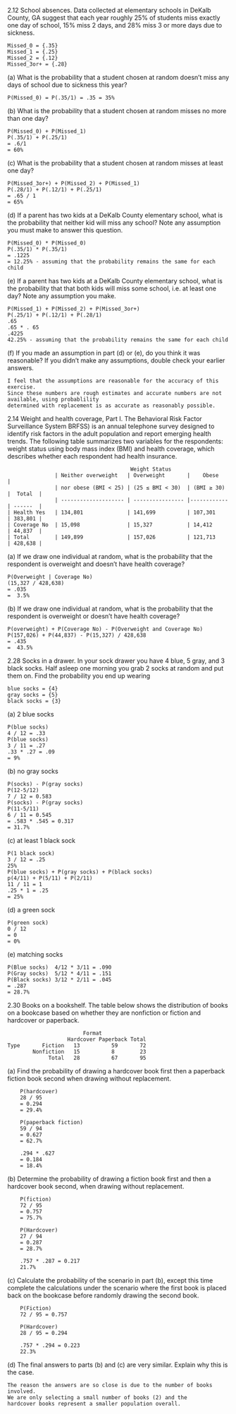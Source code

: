 
2.12 School absences. Data collected at elementary schools in DeKalb County, GA suggest
    that each year roughly 25% of students miss exactly one day of school, 15% miss 2 days, and 28%
    miss 3 or more days due to sickness.

    Missed_0 = {.35}
    Missed_1 = {.25}
    Missed_2 = {.12}
    Missed_3or+ = {.28}

(a) What is the probability that a student chosen at random doesn’t miss any days of school due
to sickness this year?

    P(Missed_0) = P(.35/1) = .35 = 35% 

(b) What is the probability that a student chosen at random misses no more than one day?

    P(Missed_0) + P(Missed_1)
    P(.35/1) + P(.25/1) 
    = .6/1 
    = 60% 

(c) What is the probability that a student chosen at random misses at least one day?

    P(Missed_3or+) + P(Missed_2) + P(Missed_1) 
    P(.28/1) + P(.12/1) + P(.25/1) 
    = .65 / 1 
    = 65% 

(d) If a parent has two kids at a DeKalb County elementary school, what is the probability that
neither kid will miss any school? Note any assumption you must make to answer this question.

    P(Missed_0) * P(Missed_0) 
    P(.35/1) * P(.35/1) 
    = .1225 
    = 12.25% - assuming that the probability remains the same for each child

(e) If a parent has two kids at a DeKalb County elementary school, what is the probability that
that both kids will miss some school, i.e. at least one day? Note any assumption you make.

    P(Missed_1) + P(Missed_2) + P(Missed_3or+)  
    P(.25/1) + P(.12/1) + P(.28/1)  
    .65  
    .65 * . 65 
    .4225 
    42.25% - assuming that the probability remains the same for each child 

(f) If you made an assumption in part (d) or (e), do you think it was reasonable? If you didn’t
make any assumptions, double check your earlier answers.

    I feel that the assumptions are reasonable for the accuracy of this exercise. 
    Since these numbers are rough estimates and accurate numbers are not available, using probablility 
    determined with replacement is as accurate as reasonably possible. 

2.14 Weight and health coverage, Part I. The Behavioral Risk Factor Surveillance System
    BRFSS) is an annual telephone survey designed to identify risk factors in the adult population and
    report emerging health trends. The following table summarizes two variables for the respondents:
    weight status using body mass index (BMI) and health coverage, which describes whether each
    respondent had health insurance.

                                           Weight Status
                   | Neither overweight   | Overweight       |    Obese   |
                   | nor obese (BMI < 25) | (25 ≤ BMI < 30)  | (BMI ≥ 30) |  Total  | 
                   | -------------------- | ---------------- |------------| ------  | 
    | Health Yes   | 134,801              | 141,699          | 107,301    | 383,801 |
    | Coverage No  | 15,098               | 15,327           | 14,412     | 44,837  |
    | Total        | 149,899              | 157,026          | 121,713    | 428,638 |

(a) If we draw one individual at random, what is the probability that the respondent is overweight
and doesn’t have health coverage?

    P(Overweight | Coverage No)
    (15,327 / 428,638) 
    = .035
    =  3.5%

(b) If we draw one individual at random, what is the probability that the respondent is overweight
or doesn’t have health coverage?

    P(overweight) + P(Coverage No) - P(Overweight and Coverage No) 
    P(157,026) + P(44,837) - P(15,327) / 428,638 
    = .435 
    =  43.5% 

2.28 Socks in a drawer. In your sock drawer you have 4 blue, 5 gray, and 3 black socks. Half
     asleep one morning you grab 2 socks at random and put them on. Find the probability you end
     up wearing

    blue socks = {4}
    gray socks = {5} 
    black socks = {3} 

(a) 2 blue socks

    P(blue socks)
    4 / 12 = .33
    P(blue socks) 
    3 / 11 = .27 
    .33 * .27 = .09 
    = 9%
    
(b) no gray socks

    P(socks) - P(gray socks) 
    P(12-5/12)
    7 / 12 = 0.583
    P(socks) - P(gray socks)
    P(11-5/11)
    6 / 11 = 0.545
    = .583 * .545 = 0.317
    = 31.7%
    
(c) at least 1 black sock

    P(1 black sock) 
    3 / 12 = .25
    25%
    P(blue socks) + P(gray socks) + P(black socks) 
    p(4/11) + P(5/11) + P(2/11) 
    11 / 11 = 1 
    .25 * 1 = .25 
    = 25% 
    
(d) a green sock

    P(green sock)
    0 / 12 
    = 0
    = 0%

(e) matching socks

    P(Blue socks)  4/12 * 3/11 = .090
    P(Gray socks)  5/12 * 4/11 = .151
    P(Black socks) 3/12 * 2/11 = .045
    = .287 
    = 28.7%

2.30 Books on a bookshelf. The table below shows the distribution of books on a bookcase
     based on whether they are nonfiction or fiction and hardcover or paperback.

                            Format
                       Hardcover Paperback Total
    Type       Fiction   13          59       72
            Nonfiction   15          8        23
                 Total   28          67       95
        
(a) Find the probability of drawing a hardcover book first then a paperback fiction book second
when drawing without replacement.

        P(hardcover) 
        28 / 95 
        = 0.294
        = 29.4%
        
        P(paperback fiction) 
        59 / 94 
        = 0.627
        = 62.7%
       
        .294 * .627 
        = 0.184
        = 18.4%

(b) Determine the probability of drawing a fiction book first and then a hardcover book second,
when drawing without replacement.

        P(fiction) 
        72 / 95 
        = 0.757
        = 75.7%
        
        P(Hardcover) 
        27 / 94 
        = 0.287
        = 28.7%
        
        .757 * .287 = 0.217
        21.7%
        

(c) Calculate the probability of the scenario in part (b), except this time complete the calculations
under the scenario where the first book is placed back on the bookcase before randomly drawing
the second book.

        P(Fiction) 
        72 / 95 = 0.757
        
        P(Hardcover) 
        28 / 95 = 0.294
        
        .757 * .294 = 0.223
        22.3%

(d) The final answers to parts (b) and (c) are very similar. Explain why this is the case.

    The reason the answers are so close is due to the number of books involved.
    We are only selecting a small number of books (2) and the 
    hardcover books represent a smaller population overall. 
